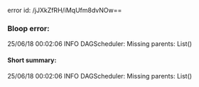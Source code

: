 error id: /jJXkZfRH/iMqUfm8dvNOw==
### Bloop error:

25/06/18 00:02:06 INFO DAGScheduler: Missing parents: List()
#### Short summary: 

25/06/18 00:02:06 INFO DAGScheduler: Missing parents: List()